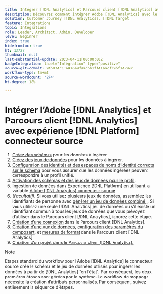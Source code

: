 ```yaml
---
title: Intégrer [!DNL Analytics] et Parcours client [!DNL Analytics] avec expérience [!DNL Platform] tutoriel sur le connecteur source
description: Découvrez comment intégrer Adobe [!DNL Analytics] avec le Parcours client [!DNL Analytics] utilisation de l’expérience [!DNL Platform] connecteur source.
solution: Customer Journey [!DNL Analytics], [!DNL Target]
feature: Integrations
topic: Integrations
role: Leader, Architect, Admin, Developer
level: Beginner
index: true
hidefromtoc: true
kt: 13727
thumbnail: null
last-substantial-update: 2023-04-11T00:00:00Z
badgeIntegration: label="Intégration" type="positive"
source-git-commit: 94b074c17e976e4f4acbb1ff41aacfc9bf74744c
workflow-type: tm+mt
source-wordcount: '274'
ht-degree: 18%

---
```



# Intégrer l’Adobe [!DNL Analytics] et Parcours client [!DNL Analytics] avec expérience [!DNL Platform] connecteur source

<ol>
    <li><a href="https://experienceleague.adobe.com/?lang=fr#dashboard/learning" _target="_blank" rel="noopener noreferrer">Créez des schémas</a> pour les données à ingérer.</li>
    <li><a href="https://experienceleague.adobe.com/docs/platform-learn/tutorials/data-ingestion/create-datasets-and-ingest-data.html?lang=fr" _target="_blank" rel="noopener noreferrer">Créez des jeux de données</a> pour les données à ingérer.</a></li>
    <li><a href="https://experienceleague.adobe.com/docs/platform-learn/tutorials/identities/label-ingest-and-verify-identity-data.html?lang=en" _target="_blank" rel="noopener noreferrer">Configuration des identités et des espaces de noms d’identité corrects sur le schéma</a> pour vous assurer que les données ingérées peuvent correspondre à un profil unifié.</li> 
    <li><a href="https://experienceleague.adobe.com/docs/platform-learn/tutorials/profiles/bring-data-into-the-real-time-customer-profile.html?lang=fr" _target="_blank" rel="noopener noreferrer">Activation des schémas et des jeux de données pour le profil</a>.</li>
    <li>Ingestion de données dans Experience [!DNL Platform] en utilisant la variable <a href="https://experienceleague.adobe.com/docs/platform-learn/tutorials/sources/ingest-data-from-adobe-analytics.html?lang=fr" _target="_blank" rel="noopener noreferrer">Adobe [!DNL Analytics] connecteur source</a></li>
    <li><i>(Facultatif)</i>. Si vous utilisez plusieurs jeux de données, assemblez les identifiants de personne avec <a href="https://experienceleague.adobe.com/docs/analytics-platform/using/cja-connections/combined-dataset.html" _target="_blank" rel="noopener noreferrer">générer un jeu de données combiné ;</a>. Si vous utilisez une seule [!DNL Analytics] jeu de données ou s’il existe un identifiant commun à tous les jeux de données que vous prévoyez d’utiliser dans le Parcours client [!DNL Analytics], ignorez cette étape.</li>
    <li><a href="https://experienceleague.adobe.com/docs/customer-journey-analytics-learn/tutorials/connections/connecting-customer-journey-analytics-to-data-sources-in-platform.html?lang=fr" _target="_blank" rel="noopener noreferrer">Création d’une connexion</a> dans le Parcours client [!DNL Analytics].</li>
    <li><a href="https://experienceleague.adobe.com/docs/customer-journey-analytics-learn/tutorials/data-views/basic-configuration-for-data-views.html" _target="_blank" rel="noopener noreferrer">Création d’une vue de données</a>, <a href="https://experienceleague.adobe.com/docs/customer-journey-analytics-learn/tutorials/data-views/configuring-component-settings-in-data-views.html" _target="_blank" rel="noopener noreferrer">configuration des paramètres du composant</a>, et <a href="https://experienceleague.adobe.com/docs/customer-journey-analytics-learn/tutorials/data-views/formatting-metrics-in-data-views.html" _target="_blank" rel="noopener noreferrer">mesures de format</a> dans le Parcours client [!DNL Analytics].
    <li><a href="https://experienceleague.adobe.com/docs/customer-journey-analytics-learn/tutorials/analysis-workspace/workspace-projects/build-a-new-project.html" _target="_blank" rel="noopener noreferrer">Création d’un projet dans le Parcours client [!DNL Analytics].</a></li>
</ol>

>[!NOTE]
>
>Étapes standard du workflow pour l’Adobe [!DNL Analytics] le connecteur source crée le schéma et le jeu de données utilisés pour ingérer les données à partir de [!DNL Analytics] &quot;en l’état&quot;. Par conséquent, les deux premières étapes sont gérées par le système. Le workflow de mappage nécessite la création d’attributs personnalisés. Par conséquent, suivez entièrement la séquence d’étapes.
